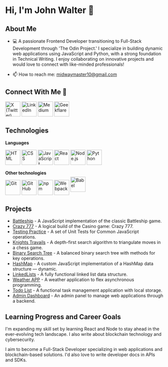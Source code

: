 # Hi, I'm John Walter 👋

## About Me

- :computer: A passionate Frontend Developer transitioning to Full-Stack Development through 'The Odin Project.' I specialize in building dynamic web applications using JavaScript and Python, with a strong foundation in Technical Writing. I enjoy collaborating on innovative projects and would love to connect with like-minded professionals!
  
- 📫 How to reach me: midwaymaster10@gmail.com

## Connect With Me :wave:
<p>
  <a href="https://x.com/munene254_"><img src="https://telegra.ph/file/7c704d4bf6f8e9bb8229a.jpg" alt="X (Twitter)" width="48"></a>
  <a href="https://www.linkedin.com/in/john-walter-munene-njeru-285909171/"><img src="https://upload.wikimedia.org/wikipedia/commons/8/81/LinkedIn_icon.svg" alt="LinkedIn" width="48"></a>
  <a href="https://medium.com/@Munene254_"><img src="https://telegra.ph/file/24baca29fb70f4a64d685.jpg" alt="Medium" width="48"></a>
  <a href="https://geekflare.com/author/johnwalter/"><img src="https://telegra.ph/file/e4db28f71d6bcc08e2b34.jpg" alt="Geekflare" width="48"></a>
</p>

## Technologies
**Languages**
<p>
  <a href="https://developer.mozilla.org/en-US/docs/Web/HTML"><img src="https://img.icons8.com/ios-filled/50/000000/html-5.png" alt="HTML" width="48"></a>
  <a href="https://developer.mozilla.org/en-US/docs/Web/CSS"><img src="https://telegra.ph/file/4b278226991c3b84cb9a1.jpg" alt="CSS" width="48"></a>
  <a href="https://developer.mozilla.org/en-US/docs/Web/JavaScript"><img src="https://telegra.ph/file/a6ebbcf7eabd1f4c3dd9e.jpg" alt="JavaScript" width="48"></a>
  <a href="https://reactjs.org/"><img src="https://telegra.ph/file/f35d733b5f3f2dfabc811.jpg" alt="React" width="48"></a>
  <a href="https://nodejs.org/"><img src="https://telegra.ph/file/7195dd1099fb83bbd5406.jpg" alt="Node.js" width="48"></a>
  <a href="https://www.python.org/"><img src="https://img.icons8.com/ios-filled/50/000000/python.png" alt="Python" width="48"></a>
</p>

**Other technologies**
<p>
 <a href="https://git-scm.com/"><img src="https://telegra.ph/file/94d7db45c0b7131f3fef7.jpg" alt="Git" width="48"><a>
  <a href="https://github.com/"><img src="https://telegra.ph/file/f500749c128f600ff11de.jpg" alt="GitHub" width="48"><a>
   <a href="https://www.npmjs.com/"><img src="https://telegra.ph/file/4f48a2c73b2b10c758e51.jpg" alt="npm" width="48"><a>
    <a href="https://webpack.js.org/"><img src="https://telegra.ph/file/1781795fa77dc80334a6a.jpg" alt="Webpack" width="48"><a>
     <a href="https://babeljs.io/"><img src="https://telegra.ph/file/27c7228dab6bf0aca57c3.png" alt="Babel" width="48" style="position: relative; top: -10px"><a>
</p>

## Projects
- [Battleship](https://github.com/john-walter-munene/Project-Battleship) - A  JavaScript implementation of the classic Battleship game.
- [Crazy 777](https://github.com/john-walter-munene/Crazy-777) - A logical build of the Casino game: Crazy 777.
- [Testing Practice](https://github.com/john-walter-munene/Project-Testing-Practice) - A set of Unit Tests for Common JavaScript operations.
- [Knights Travails](https://github.com/john-walter-munene/Knights-Travails-Chess-) - A depth-first search algorithm to triangulate moves in a chess game.
- [Binary Search Tree](https://github.com/john-walter-munene/Project-Binary-Search-Trees) - A balanced binary search tree with methods for key operations.
- [HashMap](https://github.com/john-walter-munene/Project-HashMap) - A custom JavaScript implementation of a HashMap data structure — dynamic.
- [LinkedLists](https://github.com/john-walter-munene/Project-Linked-Lists) - A fully functional linked list data structure.
- [Weather APP](https://github.com/john-walter-munene/Weather-App) - A weather application to flex asynchronous programming.
- [Todo List](https://github.com/john-walter-munene/Todo-List) - A functional task management application with local storage.
- [Admin Dashboard](https://github.com/john-walter-munene/Admin-Dashboard) - An admin panel to manage web applications through a backend.

## Learning Progress and Career Goals

I'm expanding my skill set by learning React and Node to stay ahead in the ever-evolving tech landscape. I also write about blockchain technology and cybersecurity. 

I aim to become a Full-Stack Developer specializing in web applications and blockchain-based solutions. I'd also love to write developer docs in APIs and SDKs.
